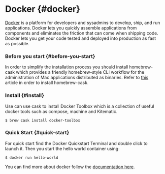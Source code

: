 # Docker {#docker}

[Docker](https://docs.docker.com/) is a platform for developers and sysadmins to develop, ship, and run applications. Docker lets you quickly assemble applications from components and eliminates the friction that can come when shipping code. Docker lets you get your code tested and deployed into production as fast as possible.

### Before you start {#before-you-start}

In order to simplify the installation process you should install homebrew-cask which provides a friendly homebrew-style CLI workflow for the administration of Mac applications distributed as binaries. Refer to [this](http://sourabhbajaj.com/mac-setup/Homebrew/Cask.html) article in order to install homebrew-cask.

### Install {#install}

Use can use cask to install Docker Toolbox which is a collection of useful docker tools such as compose, machine and Kitematic.

```
$ brew cask install docker-toolbox
```

### Quick Start {#quick-start}

For quick start find the Docker Quickstart Terminal and double click to launch it. Then you start the hello world container using:

```
$ docker run hello-world
```

You can find more about docker follow the [documentation here](https://docs.docker.com/).

